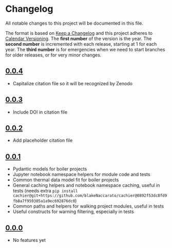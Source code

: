 <!--
Do *NOT* add changelog entries here!

This changelog is managed by towncrier and is compiled at release time.

See https://github.com/python-attrs/attrs/blob/main/.github/CONTRIBUTING.md#changelog for details.
-->

# Changelog

All notable changes to this project will be documented in this file.

The format is based on [Keep a Changelog](https://keepachangelog.com/en/1.1.0/) and this project adheres to [Calendar Versioning](https://calver.org/). The **first number** of the version is the year. The **second number** is incremented with each release, starting at 1 for each year. The **third number** is for emergencies when we need to start branches for older releases, or for very minor changes.

<!-- towncrier release notes start -->

## [0.0.4](https://github.com/softboiler/boilercore/releases/tag/0.0.4)

- Capitalize citation file so it will be recognized by Zenodo

## [0.0.3](https://github.com/softboiler/boilercore/releases/tag/0.0.3)

- Include DOI in citation file

## [0.0.2](https://github.com/softboiler/boilercore/releases/tag/0.0.2)

- Add placeholder citation file

## [0.0.1](https://github.com/softboiler/boilercore/releases/tag/0.0.1)

- Pydantic models for boiler projects
- Jupyter notebook namespace helpers for module code and tests
- Common thermal data model fit for boiler projects
- General caching helpers and notebook namespace caching, useful in tests (needs extra `pip install cachier@git+https://github.com/blakeNaccarato/cachier@0892f53dc8fd9fb8a7f959305a1a9ec692876dc0`)
- Common paths and helpers for walking project modules, useful in tests
- Useful constructs for warning filtering, especially in tests

## [0.0.0](https://github.com/softboiler/boilercore/releases/tag/0.0.0)

- No features yet
